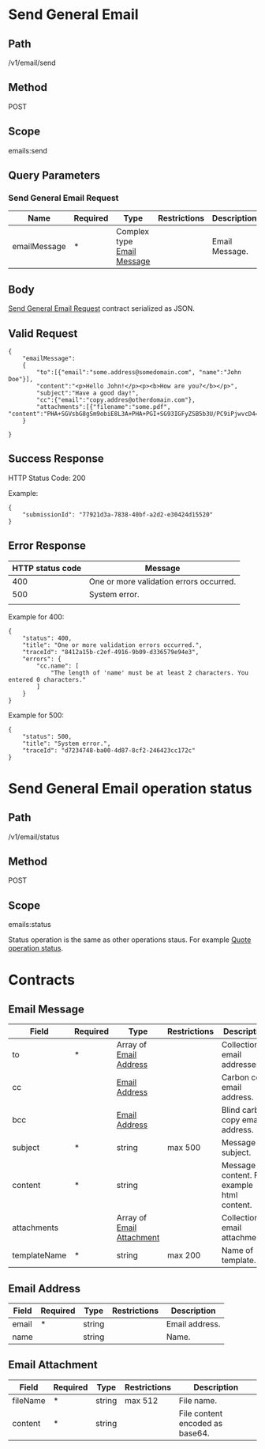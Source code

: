 # Send General Email

## Path

/v1/email/send

## Method

POST

## Scope
emails:send

## Query Parameters

### Send General Email Request
| Name | Required | Type | Restrictions | Description |
|--|--|--|--|--|
| emailMessage | * |Complex type [Email Message](https://github.com/dkhardwarecom/docs/blob/main/partnerApi/emails.md#email-message)  |  | Email Message. |

## Body

[Send General Email Request](https://github.com/dkhardwarecom/docs/blob/main/partnerApi/emails.md#Send-General-Email-Request) contract serialized as JSON.

## Valid Request
```
{
    "emailMessage":
    {
        "to":[{"email":"some.address@somedomain.com", "name":"John Doe"}],
        "content":"<p>Hello John!</p><p><b>How are you?</b></p>",
        "subject":"Have a good day!",
        "cc":{"email":"copy.addres@otherdomain.com"},
        "attachments":[{"filename":"some.pdf", "content":"PHA+SGVsbG8gSm9obiE8L3A+PHA+PGI+SG93IGFyZSB5b3U/PC9iPjwvcD4="}]
    }

}
```

## Success Response

HTTP Status Code: 200

Example:
```
{
    "submissionId": "77921d3a-7838-40bf-a2d2-e30424d15520"
}
```

## Error Response


| HTTP status code | Message |
|--|--|
| 400 | One or more validation errors occurred. |
| 500 | System error. |
|  |  |

Example for 400:
```
{
    "status": 400,
    "title": "One or more validation errors occurred.",
    "traceId": "8412a15b-c2ef-4916-9b09-d336579e94e3",
    "errors": {
        "cc.name": [
            "The length of 'name' must be at least 2 characters. You entered 0 characters."
        ]
    }
}
```

Example for 500:
```
{
    "status": 500,
    "title": "System error.",
    "traceId": "d7234748-ba00-4d87-8cf2-246423cc172c"
}
```

# Send General Email operation status

## Path

/v1/email/status

## Method

POST

## Scope
emails:status

Status operation is the same as other operations staus. For example [Quote operation status](https://github.com/dkhardwarecom/docs/blob/main/partnerApi/orders/create-quotas.md#quote-operation-status).

# Contracts

## Email Message

| Field | Required | Type | Restrictions | Description |
|--|--|--|--|--|
| to | * | Array of [Email Address](https://github.com/dkhardwarecom/docs/blob/main/partnerApi/emails.md#Email-Address) |  | Collection of email addresses. |
| cc |  | [Email Address](https://github.com/dkhardwarecom/docs/blob/main/partnerApi/emails.md#Email-Address) |  | Carbon copy email address. |
| bcc |  | [Email Address](https://github.com/dkhardwarecom/docs/blob/main/partnerApi/emails.md#Email-Address) |  | Blind carbon copy email address. |
| subject | * | string | max 500 | Message subject. |
| content | * | string |  | Message content. For example html content. |
| attachments |  | Array of [Email Attachment](https://github.com/dkhardwarecom/docs/blob/main/partnerApi/emails.md#Email-Attachment) |  | Collection of email attachments. |
| templateName | * | string | max 200 | Name of template.  |

## Email Address

| Field | Required | Type | Restrictions | Description |
|--|--|--|--|--|
| email | * | string | | Email address. |
| name |  | string |  | Name. |

## Email Attachment

| Field | Required | Type | Restrictions | Description |
|--|--|--|--|--|
| fileName | * | string | max 512 | File name. |
| content | * | string |  | File content encoded as base64. |


